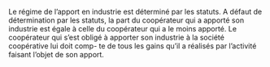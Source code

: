 Le régime de l’apport en industrie est déterminé par les statuts.
A défaut de détermination par les statuts, la part du coopérateur qui a apporté son industrie est égale à celle du coopérateur qui a le moins apporté.
Le coopérateur qui s’est obligé à apporter son industrie à la société coopérative lui doit comp- te de tous les gains qu’il a réalisés par l’activité faisant l’objet de son apport.